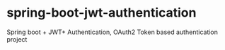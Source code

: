 # spring-boot-jwt-authentication
 Spring boot + JWT+ Authentication, OAuth2 Token based authentication project 
